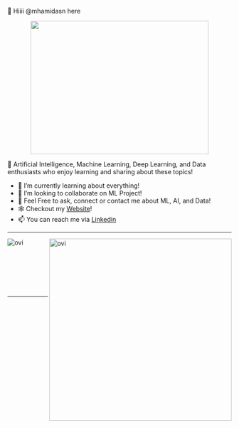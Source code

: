 👋 Hiiii @mhamidasn here

<p align="center">
  <img src="https://user-images.githubusercontent.com/99332005/167875149-51469304-1b84-4732-af87-45858c250ff2.gif" width="400" height="300"/>
</p>

👀 Artificial Intelligence, Machine Learning, Deep Learning, and Data enthusiasts who enjoy learning and sharing about these topics! 

- 🌱 I’m currently learning about everything!
- 💞️ I’m looking to collaborate on ML Project!
- :thought_balloon: Feel Free to ask, connect or contact me about ML, AI, and Data!
- 🕸️ Checkout my [Website](https://mhamidasn.github.io/)!
- 📫 You can reach me via [Linkedin](https://www.linkedin.com/in/mhamidasn/)
<hr>
<p><img align="left" src="https://github-readme-stats.vercel.app/api/top-langs?username=mhamidasn&show_icons=true&locale=en&layout=compact&theme=chartreuse-dark&count_private=true" alt="ovi" /></p>
<p>&nbsp;<img align="right" src="https://github-readme-stats.vercel.app/api?username=mhamidasn&count_private=true&show_icons=true&locale=en&theme=chartreuse-dark" alt="ovi" width="410" /></p>
<br><br><br><br><br>
<hr>


<!---
mhamidasn/mhamidasn is a ✨ special ✨ repository because its `README.md` (this file) appears on your GitHub profile.
You can click the Preview link to take a look at your changes.
--->
